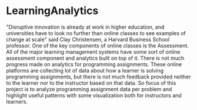 # LearningAnalytics
"Disruptive innovation is already at work in higher education, and universities have to look no further than online classes to see examples of change at scale" said Clay Christensen, a Harvard Business School professor. One of the key components of online classes is the Assessment. All of the major learning management systems have some sort of online assessment component and analytics built on top of it. There is not much progress made on analytics for programming assignments. These online platforms are collecting lot of data about how a learner is solving programming assignments, but there is not much feedback provided neither to the learner nor to the instructor based on that data. So focus of this project is to analyze programming assignment data per problem and highlight useful patterns with some visualization both for instructors and learners.
